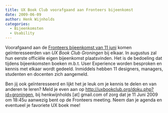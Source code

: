 ```yaml
---
title: UX Book Club voorafgaand aan Fronteers bijeenkomst
date: 2009-06-09
author: Henk Wijnholds
categories: 
  - Bijeenkomsten
  - Usability
---
```

Voorafgaand aan de [Fronteers bijeenkomst van 11 juni](/blog/2009/05/bijeenkomst-juni) komen geïnteresseerden van _UX Book Club Groningen_ bij elkaar. In augustus zal hun eerste officiële eigen bijeenkomst plaatsvinden. Het is de bedoeling dat tijdens bijeenkomsten boeken m.b.t. User Experience worden besproken en kennis met elkaar wordt gedeeld. Inmiddels hebben 11 designers, managers, studenten en docenten zich aangemeld.

Ben jij ook geïnteresseerd en lijkt het je leuk om je kennis te delen en van anderen te leren? Meld je even aan op <http://uxbookclub.org/doku.php?id=groningen>, bij henkwijnholds [at] gmail.com of zorg dat je 11 Juni 2009 om 18:45u aanwezig bent op de Fronteers meeting. Neem dan je agenda en eventueel je favoriete UX boek mee!
